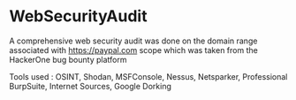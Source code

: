 # WebSecurityAudit
A comprehensive web security audit was done on the domain range associated with https://paypal.com scope which was taken from the HackerOne bug bounty platform

Tools used : 
OSINT, 
Shodan, 
MSFConsole, 
Nessus, 
Netsparker, 
Professional BurpSuite, 
Internet Sources, 
Google Dorking
